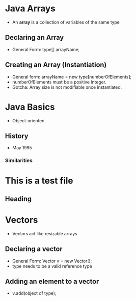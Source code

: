 # Java Arrays
- An **array** is a collection of variables of the same type

## Declaring an Array
- General Form: type[] arrayName;

## Creating an Array (Instantiation)
- General form:  arrayName = new type[numberOfElements];
- numberOfElements must be a positive Integer.
- Gotcha: Array size is not modifiable once instantiated. 

# Java Basics
-  Object-oriented 

## History
-  May 1995 

### Similarities

# This is a test file

## Heading

# Vectors
- Vectors act like resizable arrays

## Declaring a vector
- General Form: Vector<type> v = new Vector();
- type needs to be a valid reference type

## Adding an element to a vector
- v.add(object of type);
